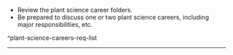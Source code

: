 
- Review the plant science career folders.
- Be prepared to discuss one or two plant science careers, including major responsibilities, etc.

^plant-science-careers-req-list

---


